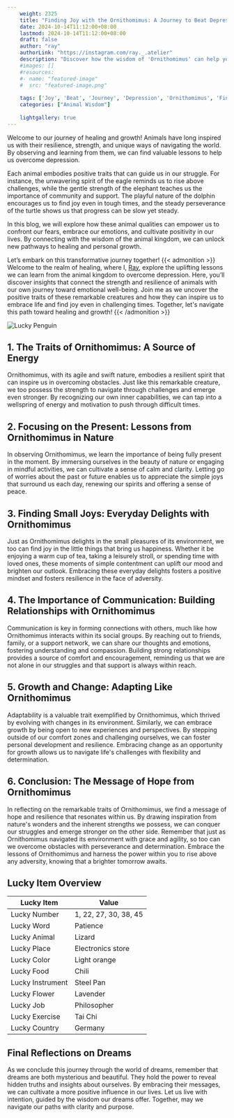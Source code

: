 ```yaml
---
    weight: 2325
    title: "Finding Joy with the Ornithomimus: A Journey to Beat Depression"  # Assuming 'title' column exists
    date: 2024-10-14T11:12:00+08:00
    lastmod: 2024-10-14T11:12:00+08:00
    draft: false
    author: "ray"
    authorLink: "https://instagram.com/ray._.atelier"
    description: "Discover how the wisdom of 'Ornithomimus' can help you overcome depression and find joy in your life journey."
    #images: []
    #resources:
    #- name: "featured-image"
    #  src: "featured-image.png"
    
    tags: ['Joy', 'Beat', 'Journey', 'Depression', 'Ornithomimus', 'Finding']
    categories: ["Animal Wisdom"]
    
    lightgallery: true
---
```

    
Welcome to our journey of healing and growth! Animals have long inspired us with their resilience, strength, and unique ways of navigating the world. By observing and learning from them, we can find valuable lessons to help us overcome depression.

Each animal embodies positive traits that can guide us in our struggle. For instance, the unwavering spirit of the eagle reminds us to rise above challenges, while the gentle strength of the elephant teaches us the importance of community and support. The playful nature of the dolphin encourages us to find joy even in tough times, and the steady perseverance of the turtle shows us that progress can be slow yet steady.

In this blog, we will explore how these animal qualities can empower us to confront our fears, embrace our emotions, and cultivate positivity in our lives. By connecting with the wisdom of the animal kingdom, we can unlock new pathways to healing and personal growth.

Let’s embark on this transformative journey together!
{{< admonition >}}
Welcome to the realm of healing, where I, [Ray](https://instagram.com/ray._.atelier), explore the uplifting lessons we can learn from the animal kingdom to overcome depression. Here, you’ll discover insights that connect the strength and resilience of animals with our own journey toward emotional well-being. Join me as we uncover the positive traits of these remarkable creatures and how they can inspire us to embrace life and find joy even in challenging times. Together, let's navigate this path toward healing and growth!
{{< /admonition >}}

![Lucky Penguin](https://cdn.pixabay.com/photo/2024/09/07/02/34/penguins-9028827_1280.jpg "Lucky Penguin")

## 1. The Traits of Ornithomimus: A Source of Energy
Ornithomimus, with its agile and swift nature, embodies a resilient spirit that can inspire us in overcoming obstacles. Just like this remarkable creature, we too possess the strength to navigate through challenges and emerge even stronger. By recognizing our own inner capabilities, we can tap into a wellspring of energy and motivation to push through difficult times.

## 2. Focusing on the Present: Lessons from Ornithomimus in Nature
In observing Ornithomimus, we learn the importance of being fully present in the moment. By immersing ourselves in the beauty of nature or engaging in mindful activities, we can cultivate a sense of calm and clarity. Letting go of worries about the past or future enables us to appreciate the simple joys that surround us each day, renewing our spirits and offering a sense of peace.

## 3. Finding Small Joys: Everyday Delights with Ornithomimus
Just as Ornithomimus delights in the small pleasures of its environment, we too can find joy in the little things that bring us happiness. Whether it be enjoying a warm cup of tea, taking a leisurely stroll, or spending time with loved ones, these moments of simple contentment can uplift our mood and brighten our outlook. Embracing these everyday delights fosters a positive mindset and fosters resilience in the face of adversity.

## 4. The Importance of Communication: Building Relationships with Ornithomimus
Communication is key in forming connections with others, much like how Ornithomimus interacts within its social groups. By reaching out to friends, family, or a support network, we can share our thoughts and emotions, fostering understanding and compassion. Building strong relationships provides a source of comfort and encouragement, reminding us that we are not alone in our struggles and that support is always within reach.

## 5. Growth and Change: Adapting Like Ornithomimus
Adaptability is a valuable trait exemplified by Ornithomimus, which thrived by evolving with changes in its environment. Similarly, we can embrace growth by being open to new experiences and perspectives. By stepping outside of our comfort zones and challenging ourselves, we can foster personal development and resilience. Embracing change as an opportunity for growth allows us to navigate life's challenges with flexibility and determination.

## 6. Conclusion: The Message of Hope from Ornithomimus
In reflecting on the remarkable traits of Ornithomimus, we find a message of hope and resilience that resonates within us. By drawing inspiration from nature's wonders and the inherent strengths we possess, we can conquer our struggles and emerge stronger on the other side. Remember that just as Ornithomimus navigated its environment with grace and agility, so too can we overcome obstacles with perseverance and determination. Embrace the lessons of Ornithomimus and harness the power within you to rise above any adversity, knowing that a brighter tomorrow awaits.


## Lucky Item Overview
| Lucky Item          | Value              |
|---------------|--------------------|
| Lucky Number        | 1, 22, 27, 30, 38, 45  |
| Lucky Word          | Patience |
| Lucky Animal        | Lizard |
| Lucky Place         | Electronics store     |
| Lucky Color         | Light orange     |
| Lucky Food          | Chili      |
| Lucky Instrument    | Steel Pan |
| Lucky Flower        | Lavender    |
| Lucky Job           | Philosopher       |
| Lucky Exercise      | Tai Chi  |
| Lucky Country       | Germany    |


##  Final Reflections on Dreams

As we conclude this journey through the world of dreams, remember that dreams are both mysterious and beautiful. They hold the power to reveal hidden truths and insights about ourselves. By embracing their messages, we can cultivate a more positive influence in our lives. Let us live with intention, guided by the wisdom our dreams offer. Together, may we navigate our paths with clarity and purpose.
